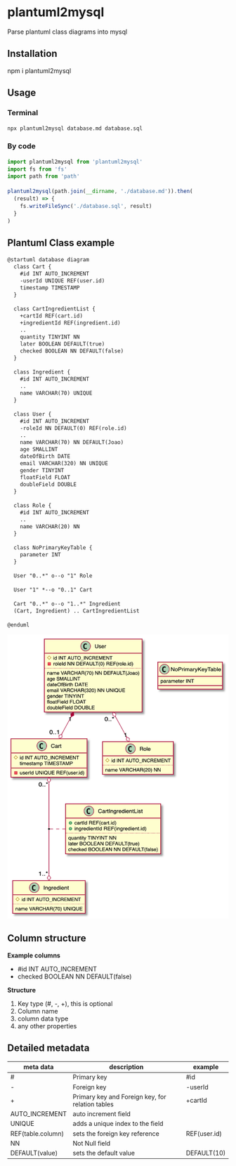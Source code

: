 # plantuml2mysql
Parse plantuml class diagrams into mysql

## Installation

npm i plantuml2mysql

## Usage

### Terminal

`npx plantuml2mysql database.md database.sql`

### By code

```typescript
import plantuml2mysql from 'plantuml2mysql'
import fs from 'fs'
import path from 'path'

plantuml2mysql(path.join(__dirname, './database.md')).then(
  (result) => {
    fs.writeFileSync('./database.sql', result)
  }
)

```

## Plantuml Class example

```
@startuml database diagram
  class Cart {
    #id INT AUTO_INCREMENT
    -userId UNIQUE REF(user.id)
    timestamp TIMESTAMP
  }

  class CartIngredientList {
    +cartId REF(cart.id)
    +ingredientId REF(ingredient.id)
    ..
    quantity TINYINT NN
    later BOOLEAN DEFAULT(true)
    checked BOOLEAN NN DEFAULT(false)
  }

  class Ingredient {
    #id INT AUTO_INCREMENT
    ..
    name VARCHAR(70) UNIQUE
  }
  
  class User {
    #id INT AUTO_INCREMENT
    -roleId NN DEFAULT(0) REF(role.id)
    ..
    name VARCHAR(70) NN DEFAULT(Joao)
    age SMALLINT
    dateOfBirth DATE
    email VARCHAR(320) NN UNIQUE
    gender TINYINT
    floatField FLOAT
    doubleField DOUBLE
  }
  
  class Role {
    #id INT AUTO_INCREMENT
    ..
    name VARCHAR(20) NN
  }

  class NoPrimaryKeyTable {
    parameter INT
  }
  
  User "0..*" o--o "1" Role

  User "1" *--o "0..1" Cart

  Cart "0..*" o--o "1..*" Ingredient
  (Cart, Ingredient) .. CartIngredientList

@enduml
```

![diagram](./assets/dbdiagram.png)

## Column structure

**Example columns**
- \#id INT AUTO_INCREMENT
- checked BOOLEAN NN DEFAULT(false)

**Structure**
1. Key type (#, -, +), this is optional
2. Column name
3. column data type
4. any other properties

## Detailed metadata

|meta data| description | example |
|-|-|-|
| # | Primary key | #id |
| - | Foreign key | -userId |
| + | Primary key and Foreign key, for relation tables | +cartId |
| AUTO_INCREMENT | auto increment field |
| UNIQUE| adds a unique index to the field |
| REF(table.column) | sets the foreign key reference | REF(user.id) |
| NN | Not Null field |
| DEFAULT(value) | sets the default value | DEFAULT(10) |
